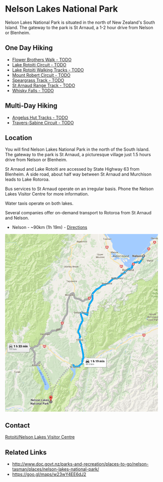 # Nelson Lakes National Park

Nelson Lakes National Park is situated in the north of New Zealand's South Island. The gateway to the park is St Arnaud, a 1-2 hour drive from Nelson or Blenheim.

## One Day Hiking

* [Flower Brothers Walk - TODO](flower-brothers-walk.md)
* [Lake Rotoiti Circuit - TODO](lake-rotoiti-circuit.md)
* [Lake Rotoiti Walking Tracks - TODO](lake-rotoiti-walking-tracks.md)
* [Mount Robert Circuit - TODO](mount-robert-circuit.md)
* [Speargrass Track - TODO](speargrass-track.md)
* [St Arnaud Range Track - TODO](st-arnaud-range-track.md)
* [Whisky Falls - TODO](whisky-falls.md)

## Multi-Day Hiking

* [Angelus Hut Tracks - TODO](angelus-hut-tracks.md)
* [Travers-Sabine Circuit - TODO](travers-sabine-circuit.md)

## Location

You will find Nelson Lakes National Park in the north of the South Island. The gateway to the park is St Arnaud, a picturesque village just 1.5 hours drive from Nelson or Blenheim.

St Arnaud and Lake Rotoiti are accessed by State Highway 63 from Blenheim. A side road, about half way between St Arnaud and Murchison leads to Lake Rotoroa.

Bus services to St Arnaud operate on an irregular basis. Phone the Nelson Lakes Visitor Centre for more information. 

Water taxis operate on both lakes.

Several companies offer on-demand transport to Rotoroa from St Arnaud and Nelson.

* Nelson - ~90km (1h 19m) - [Directions](https://goo.gl/maps/w23wY4EE6dJ2)

![Nelson Directions](assets/nelson-to-nelson-lakes-national-park-directions.jpg)

## Contact

[Rotoiti/Nelson Lakes Visitor Centre](contacts.md)

## Related Links

* http://www.doc.govt.nz/parks-and-recreation/places-to-go/nelson-tasman/places/nelson-lakes-national-park/
* https://goo.gl/maps/w23wY4EE6dJ2

